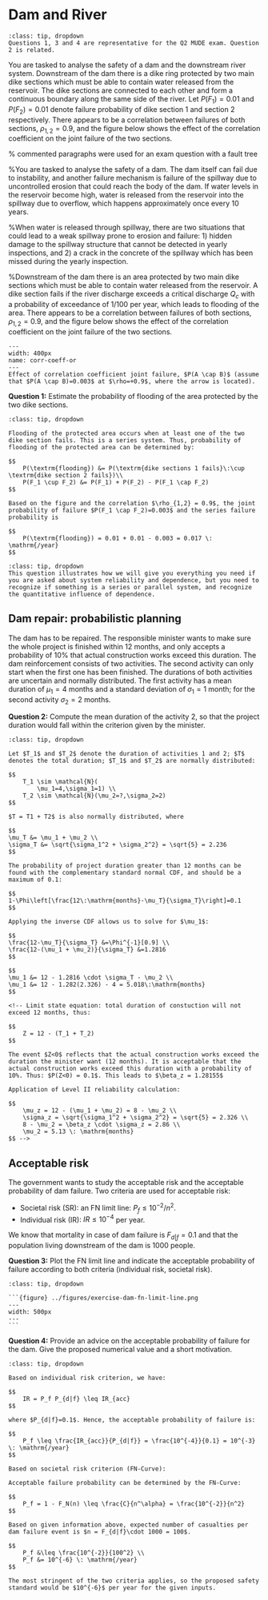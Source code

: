 # Dam and River

```{admonition} MUDE Exam Information
:class: tip, dropdown
Questions 1, 3 and 4 are representative for the Q2 MUDE exam. Question 2 is related.
```

You are tasked to analyse the safety of a dam and the downstream river system. Downstream of the dam there is a dike ring protected by two main dike sections which must be able to contain water released from the reservoir. The dike sections are connected to each other and form a continuous boundary along the same side of the river. Let $P(F_1)=0.01$ and $P(F_2)=0.01$ denote failure probability of dike section 1 and section 2 respectively. There appears to be a correlation between failures of both sections, $\rho_{1,2}=0.9$, and the figure below shows the effect of the correlation coefficient on the joint failure of the two sections.


% commented paragraphs were used for an exam question with a fault tree

%You are tasked to analyse the safety of a dam. The dam itself can fail due to instability, and another failure mechanism is failure of the spillway due to uncontrolled erosion that could reach the body of the dam. If water levels in the reservoir become high, water is released from the reservoir into the spillway due to overflow, which happens approximately once every 10 years.

%When water is released through spillway, there are two situations that could lead to a weak spillway prone to erosion and failure: 1) hidden damage to the spillway structure that cannot be detected in yearly inspections, and 2) a crack in the concrete of the spillway which has been missed during the yearly inspection.

%Downstream of the dam there is an area protected by two main dike sections which must be able to contain water released from the reservoir. A dike section fails if the river discharge exceeds a critical discharge $Q_c$ with a probability of exceedance of 1/100 per year, which leads to flooding of the area. There appears to be a correlation between failures of both sections, $\rho_{1,2}=0.9$, and the figure below shows the effect of the correlation coefficient on the joint failure of the two sections.

```{figure} ../figures/system-corr-coeff.PNG
---
width: 400px
name: corr-coeff-or
---
Effect of correlation coefficient joint failure, $P(A \cap B)$ (assume that $P(A \cap B)=0.003$ at $\rho=+0.9$, where the arrow is located).
```

**Question 1:** Estimate the probability of flooding of the area protected by the two dike sections.

```{admonition} Answer
:class: tip, dropdown

Flooding of the protected area occurs when at least one of the two dike section fails. This is a series system. Thus, probability of flooding of the protected area can be determined by:

$$
    P(\textrm{flooding}) &= P(\textrm{dike sections 1 fails}\:\cup \textrm{dike section 2 fails})\\
    P(F_1 \cup F_2) &= P(F_1) + P(F_2) - P(F_1 \cap F_2)
$$

Based on the figure and the correlation $\rho_{1,2} = 0.9$, the joint probability of failure $P(F_1 \cap F_2)=0.003$ and the series failure probability is

$$
    P(\textrm{flooding}) = 0.01 + 0.01 - 0.003 = 0.017 \: \mathrm{/year}
$$
```

```{admonition} MUDE Exam Information
:class: tip, dropdown
This question illustrates how we will give you everything you need if you are asked about system reliability and dependence, but you need to recognize if something is a series or parallel system, and recognize the quantitative influence of dependence.
```

## Dam repair: probabilistic planning

The dam has to be repaired. The responsible minister wants to make sure the whole project is finished within 12 months, and only accepts a probability of 10% that actual construction works exceed this duration. The dam reinforcement consists of two activities. The second activity can only start when the first one has been finished. The durations of both activities are uncertain and normally distributed. The first activity has a mean duration of $\mu_1=4$ months and a standard deviation of $\sigma_1 = 1$ month; for the second activity $\sigma_2 = 2$ months.

**Question 2:** Compute the mean duration of the activity 2, so that the project duration would fall within the criterion given by the minister.

```{admonition} Answer
:class: tip, dropdown

Let $T_1$ and $T_2$ denote the duration of activities 1 and 2; $T$ denotes the total duration; $T_1$ and $T_2$ are normally distributed:

$$
    T_1 \sim \mathcal{N}(
        \mu_1=4,\sigma_1=1) \\
    T_2 \sim \mathcal{N}(\mu_2=?,\sigma_2=2) 
$$

$T = T1 + T2$ is also normally distributed, where

$$
\mu_T &= \mu_1 + \mu_2 \\
\sigma_T &= \sqrt{\sigma_1^2 + \sigma_2^2} = \sqrt{5} = 2.236
$$

The probability of project duration greater than 12 months can be found with the complementary standard normal CDF, and should be a maximum of 0.1:

$$
1-\Phi\left[\frac{12\:\mathrm{months}-\mu_T}{\sigma_T}\right]=0.1
$$

Applying the inverse CDF allows us to solve for $\mu_1$:

$$
\frac{12-\mu_T}{\sigma_T} &=\Phi^{-1}[0.9] \\
\frac{12-(\mu_1 + \mu_2)}{\sigma_T} &=1.2816
$$

$$
\mu_1 &= 12 - 1.2816 \cdot \sigma_T - \mu_2 \\
\mu_1 &= 12 - 1.282(2.326) - 4 = 5.018\:\mathrm{months}
$$

<!-- Limit state equation: total duration of constuction will not exceed 12 months, thus:

$$
    Z = 12 - (T_1 + T_2)
$$

The event $Z<0$ reflects that the actual construction works exceed the duration the minister want (12 months). It is acceptable that the actual construction works exceed this duration with a probability of 10%. Thus: $P(Z<0) = 0.1$. This leads to $\beta_z = 1.28155$

Application of Level II reliability calculation:

$$
    \mu_z = 12 - (\mu_1 + \mu_2) = 8 - \mu_2 \\
    \sigma_z = \sqrt{\sigma_1^2 + \sigma_2^2} = \sqrt{5} = 2.326 \\
    8 - \mu_2 = \beta_z \cdot \sigma_z = 2.86 \\
    \mu_2 = 5.13 \: \mathrm{months}
$$ -->
```

## Acceptable risk

The government wants to study the acceptable risk and the acceptable probability of dam failure. Two criteria are used for acceptable risk:

- Societal risk (SR): an FN limit line: $P_f \leq 10^{-2}/n^2$.
- Individual risk (IR): $IR \leq 10^{-4}$ per year.

We know that mortality in case of dam failure is $F_{d|f} = 0.1$ and that the population living downstream of the dam is 1000 people. 

**Question 3:** Plot the FN limit line and indicate the acceptable probability of failure according to both criteria (individual risk, societal risk).

````{admonition} Answer
:class: tip, dropdown

```{figure} ../figures/exercise-dam-fn-limit-line.png
---
width: 500px
---
```
````

**Question 4:** Provide an advice on the acceptable probability of failure for the dam. Give the proposed numerical value and a short motivation.

```{admonition} Answer
:class: tip, dropdown

Based on individual risk criterion, we have:

$$
    IR = P_f P_{d|f} \leq IR_{acc}
$$

where $P_{d|f}=0.1$. Hence, the acceptable probability of failure is:

$$
    P_f \leq \frac{IR_{acc}}{P_{d|f}} = \frac{10^{-4}}{0.1} = 10^{-3} \: \mathrm{/year}
$$

Based on societal risk criterion (FN-Curve):

Acceptable failure probability can be determined by the FN-Curve:

$$
    P_f = 1 - F_N(n) \leq \frac{C}{n^\alpha} = \frac{10^{-2}}{n^2}
$$

Based on given information above, expected number of casualties per dam failure event is $n = F_{d|f}\cdot 1000 = 100$.

$$
    P_f &\leq \frac{10^{-2}}{100^2} \\
    P_f &= 10^{-6} \: \mathrm{/year}
$$
 
The most stringent of the two criteria applies, so the proposed safety standard would be $10^{-6}$ per year for the given inputs.
```